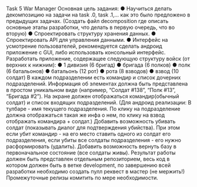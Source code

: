 Task 5
War Manager
Основная цель задания:
● Научиться делать декомпозицию на задачи на task .0, task .1,... как это было
предложено в предыдущих задачах. (Создать файл decomposition где описать
основные этапы разработки, что делать в первую очередь, что во вторую)
● Спроектировать структуру хранения данных.
● Спроектировать API для управления данными.
● Интерфейс на усмотрение пользователей, рекомендуется сделать андроид
приложение с GUI, либо использовать консольный интерфейс.
Разработать приложение, содержащее следующую структуру войск (от верхних к
нижним):
● 1 дивизия (6 бригад)
● бригада (6 полков)
● полк (6 батальонов)
● батальонъ (12 рот)
● рота (8 взводов)
● взвод (10 солдат)
В каждом подразделении есть командир и список дочерних подразделений.
Информация об элементах должна быть представлена в простом уникальном виде
(например, “Солдат #138”, “Полк #13”, “Бригада #2”).
На экране должен отображаться командир(обычный солдат) и список входящих
подразделений. (Для андроид реализации: В тулбаре - имя текущего подразделения.
По клику на подразделение должна отображаться такая же инфа о нем, по клику на
взвод отображать командира + солдат.)
Добавить возможность убивать солдат (показывать диалог для подтверждения
убийства). При этом если убит командир - на его место ставить одного из солдат его
подразделения, если убиты все солдаты подразделения - его нужно расформировать
(удалить).
Добавить возможность вернуть базу в первоначальное состояние (все солдаты живы).
Результат работы должен быть представлен отдельным репозиторием, весь код в
котором должен быть в ветке development, по завершению всей разработки
необходимо создать пулл реквест в мастер (не мержить!​)
Промежуточные релизы комитить по мере необходимости.
